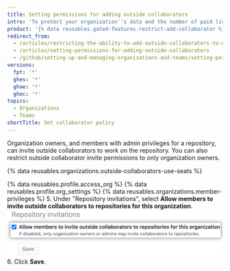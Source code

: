 ```yaml
---
title: Setting permissions for adding outside collaborators
intro: 'To protect your organization''s data and the number of paid licenses used in your organization, you can allow only owners to invite outside collaborators to organization repositories.'
product: '{% data reusables.gated-features.restrict-add-collaborator %}'
redirect_from:
  - /articles/restricting-the-ability-to-add-outside-collaborators-to-organization-repositories/
  - /articles/setting-permissions-for-adding-outside-collaborators
  - /github/setting-up-and-managing-organizations-and-teams/setting-permissions-for-adding-outside-collaborators
versions:
  fpt: '*'
  ghes: '*'
  ghae: '*'
  ghec: '*'
topics:
  - Organizations
  - Teams
shortTitle: Set collaborator policy
---
```


Organization owners, and members with admin privileges for a repository, can invite outside collaborators to work on the repository. You can also restrict outside collaborator invite permissions to only organization owners.

{% data reusables.organizations.outside-collaborators-use-seats %}

{% data reusables.profile.access_org %}
{% data reusables.profile.org_settings %}
{% data reusables.organizations.member-privileges %}
5. Under "Repository invitations", select **Allow members to invite outside collaborators to repositories for this organization**.
  ![Checkbox to allow members to invite outside collaborators to organization repositories](/assets/images/help/organizations/repo-invitations-checkbox-updated.png)
6. Click **Save**.
